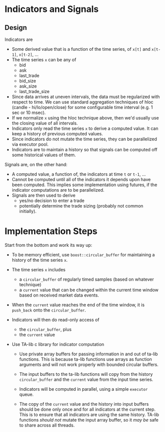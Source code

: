 # Indicators and Signals

## Design
Indicators are

+ Some derived value that is a function of the time series, of `x[t]` and
`x[t-1]`, `x[t-2]`, ...
+ The time series `x` can be any of
  + bid
  + ask
  + last_trade
  + bid_size
  + ask_size
  + last_trade_size
+ Since data arrives at uneven intervals, the data must be regularized with
respect to time.  We can use standard aggregation techniques of hloc (candle -
hi/lo/open/close) for some configurable time interval (e.g. 1 sec or 10 msec).
+ If we normalize `x` using the hloc technique above, then we'd usually use the
closing value of all intervals.
+ Indicators only read the time series `x` to derive a computed value.  It can
keep a history of previous computed values.
+ Since indicators do not mutate the time series, they can be parallelized via
executor pool.
+ Indicators are to maintain a history so that signals can be computed off
some historical values of them.

Signals are, on the other hand:
+ A computed value, a function of, the indicators at time `t` or `t-1`, ...
+ Cannot be computed until all of the indicators it depends upon have been
computed.  This implies some implementation using futures, if the indicator
computations are to be parallelized.
+ Signals are then used to derive
  + yes/no decision to enter a trade
  + potentially determine the trade sizing (probably not common initially).

# Implementation Steps
Start from the bottom and work its way up:

+ To be memory efficient, use `boost::circular_buffer` for maintaining a history
of the time series `x`.

+ The time series `x` includes

  + a `circular_buffer` of regularly timed samples (based on whatever technique)
  + a `current` value that can be changed within the current time window based
on received market data events.

+ When the `current` value reaches the end of the time window, it is
`push_back` onto the `circular_buffer`.

+ Indicators will then do read-only access of

   + the `circular_buffer`, plus
   + the `current` value

+ Use TA-lib c library for indicator computation

  + Use private array buffers for passing information in and out of
ta-lib functions.  This is because ta-lib functions use arrays as function
arguments and will not work properly with bounded circular buffers.

  + The input buffers to the ta-lib functions will copy from the
history `circular_buffer` and the `current` value from the input time
series.

  + Indicators will be computed in parallel, using a simple `executor` queue.

  + The copy of the `current` value and the history into input buffers
should be done only once and for all indicators at the current step.
This is to ensure that all indicators are using the same history. TA-lib
functions *should not* mutate the input array buffer, so it *may be* safe
to share across all threads.


